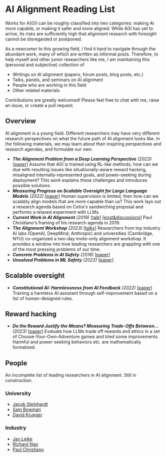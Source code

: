 # AI Alignment Reading List

Works for A(G)I can be roughly classified into two categories: making AI more capable, or making it safer and more aligned. While AGI has yet to arrive, its risks are sufficiently high that alignment research with foresight cannot be disregarded or postponed.

As a newcomer to this growing field, I find it hard to navigate through the abundant work, many of which are written as informal posts. Therefore, to help myself and other junior researchers like me, I am maintaining this (personal and subjective) collection of 

- Writings on AI alignment (papers, forum posts, blog posts, etc.)
- Talks, panels, and seminars on AI alignment
- People who are working in this field
- Other related materials

Contributions are greatly welcomed! Please feel free to chat with me, raise an issue, or create a pull request.

## Overview

AI alignment is a young field. Different researchers may have very different research perspectives on what the future path of AI alignment looks like. In the following materials, we may learn about their inspiring perspectives and research agendas, and formulate our own.

- ***The Alignment Problem from a Deep Learning Perspective** (2023)* [[paper]](https://arxiv.org/abs/2209.00626) Assume that AGI is trained using RL-like methods, how can we due with resulting issues like situationally-aware reward hacking, misaligned internally-represented goals, and power-seeking during deployment? This work explains these challenges and introduces possible solutions.
- ***Measuring Progress on Scalable Oversight for Large Language Models** (2022)* [[paper]](https://arxiv.org/abs/2211.03540) Human supervision is limited, then how can we scalably align models that are more capable than us? This work lays out a research agenda based on Cotra's sandwiching proposal and performs a relaxed experiment with LLMs.
- ***Current Work in AI Alignment** (2019)* [[talk]](https://www.youtube.com/watch?v=-vsYtevJ2bc) [[post&discussions]](https://forum.effectivealtruism.org/posts/63stBTw3WAW6k45dY/paul-christiano-current-work-in-ai-alignment) Paul Christiano's framing of his research agenda in 2019.
- ***The Alignment Workshop** (2023)* [[talks]](https://www.alignment-workshop.com) Researchers from top industry AI labs (OpenAI, DeepMind, Anthropic) and universities (Cambridge, NYU) co-organized a two-day invite-only alignment workshop. It provides a window into how leading researchers are grappling with one of the most pressing problems of our time.
- ***Concrete Problems in AI Safety** (2016)* [[paper]](https://arxiv.org/abs/1606.06565)
- ***Unsolved Problems in ML Safety** (2022)* [[paper]](https://arxiv.org/abs/2109.13916)

## Scalable oversight

- ***Constitutional AI: Harmlessness from AI Feedback** (2022)* [[paper]](https://arxiv.org/abs/2212.08073) Training a harmless AI assistant through self-improvement based on a list of human-designed rules.

## Reward hacking

- ***Do the Reward Justify the Means? Measuring Trade-Offs Between...** (2023)* [[paper]](https://arxiv.org/abs/2304.03279) Evaluate how LLMs trade off rewards and ethics in a set of Choose-Your-Own-Adventure games and tried some improvements. Harmful and power-seeking behaviors etc. are mathematically formalized.

## People

An incomplete list of leading researchers in AI alignment. Still in construction.

### University

- [Jacob Steinhardt](https://jsteinhardt.stat.berkeley.edu)
- [Sam Bowman](https://cims.nyu.edu/~sbowman/)
- [David Krueger](https://www.davidscottkrueger.com)

### Industry

- [Jan Leike](https://jan.leike.name)
- [Richard Ngo](https://www.richardcngo.com)
- [Paul Christiano](https://paulfchristiano.com)
